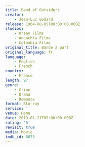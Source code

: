 ```yaml
---
title: Band of Outsiders
creator:
    - Jean-Luc Godard
release: 1964-08-05T00:00:00.000Z
studios:
    - Orsay Films
    - Anouchka Films
    - Columbia Films
original_title: Bande à part
original_language: fr
language:
    - English
    - French
country:
    - France
length: 97
genre:
    - Crime
    - Drama
    - Romance
format: Blu-ray
service: ''
venue: Home
date: 2019-01-21T05:00:00.000Z
rating: '5'
revisit: true
media: Movie
tmdb_id: 8073
---
```



